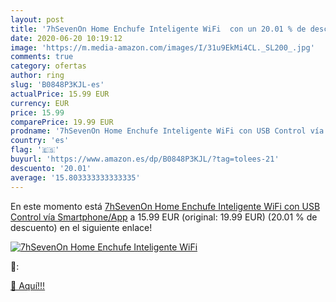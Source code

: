 ```yaml
---
layout: post
title: '7hSevenOn Home Enchufe Inteligente WiFi  con un 20.01 % de descuento'
date: 2020-06-20 10:19:12
image: 'https://m.media-amazon.com/images/I/31u9EkMi4CL._SL200_.jpg'
comments: true
category: ofertas
author: ring
slug: 'B0848P3KJL-es'
actualPrice: 15.99 EUR
currency: EUR
price: 15.99
comparePrice: 19.99 EUR
prodname: '7hSevenOn Home Enchufe Inteligente WiFi con USB Control vía Smartphone/App'
country: 'es'
flag: '🇪🇸'
buyurl: 'https://www.amazon.es/dp/B0848P3KJL/?tag=tolees-21'
descuento: '20.01'
average: '15.803333333333335'
---
```


En este momento está [7hSevenOn Home Enchufe Inteligente WiFi con USB Control vía Smartphone/App](https://www.amazon.es/dp/B0848P3KJL/?tag=tolees-21) a 15.99 EUR (original: 19.99 EUR) (20.01 %  de descuento) en el siguiente enlace!

[![7hSevenOn Home Enchufe Inteligente WiFi ](https://m.media-amazon.com/images/I/31u9EkMi4CL._SL200_.jpg)](https://www.amazon.es/dp/B0848P3KJL/?tag=tolees-21)

🔎:


[🛒 Aquí!!!](https://www.amazon.es/dp/B0848P3KJL/?tag=tolees-21)
